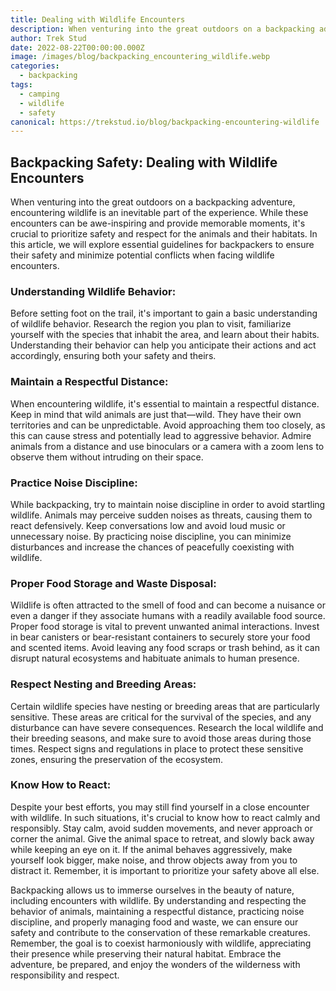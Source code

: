 ```yaml
---
title: Dealing with Wildlife Encounters
description: When venturing into the great outdoors on a backpacking adventure, encountering wildlife is an inevitable part of the experience.
author: Trek Stud
date: 2022-08-22T00:00:00.000Z
image: /images/blog/backpacking_encountering_wildlife.webp
categories:
  - backpacking
tags:
  - camping
  - wildlife
  - safety
canonical: https://trekstud.io/blog/backpacking-encountering-wildlife
---
```


## Backpacking Safety: Dealing with Wildlife Encounters

When venturing into the great outdoors on a backpacking adventure, encountering wildlife is an inevitable part of the experience. While these encounters can be awe-inspiring and provide memorable moments, it's crucial to prioritize safety and respect for the animals and their habitats. In this article, we will explore essential guidelines for backpackers to ensure their safety and minimize potential conflicts when facing wildlife encounters.

### Understanding Wildlife Behavior:
Before setting foot on the trail, it's important to gain a basic understanding of wildlife behavior. Research the region you plan to visit, familiarize yourself with the species that inhabit the area, and learn about their habits. Understanding their behavior can help you anticipate their actions and act accordingly, ensuring both your safety and theirs.

### Maintain a Respectful Distance:
When encountering wildlife, it's essential to maintain a respectful distance. Keep in mind that wild animals are just that—wild. They have their own territories and can be unpredictable. Avoid approaching them too closely, as this can cause stress and potentially lead to aggressive behavior. Admire animals from a distance and use binoculars or a camera with a zoom lens to observe them without intruding on their space.

### Practice Noise Discipline:
While backpacking, try to maintain noise discipline in order to avoid startling wildlife. Animals may perceive sudden noises as threats, causing them to react defensively. Keep conversations low and avoid loud music or unnecessary noise. By practicing noise discipline, you can minimize disturbances and increase the chances of peacefully coexisting with wildlife.

### Proper Food Storage and Waste Disposal:
Wildlife is often attracted to the smell of food and can become a nuisance or even a danger if they associate humans with a readily available food source. Proper food storage is vital to prevent unwanted animal interactions. Invest in bear canisters or bear-resistant containers to securely store your food and scented items. Avoid leaving any food scraps or trash behind, as it can disrupt natural ecosystems and habituate animals to human presence.

### Respect Nesting and Breeding Areas:
Certain wildlife species have nesting or breeding areas that are particularly sensitive. These areas are critical for the survival of the species, and any disturbance can have severe consequences. Research the local wildlife and their breeding seasons, and make sure to avoid those areas during those times. Respect signs and regulations in place to protect these sensitive zones, ensuring the preservation of the ecosystem.

### Know How to React:
Despite your best efforts, you may still find yourself in a close encounter with wildlife. In such situations, it's crucial to know how to react calmly and responsibly. Stay calm, avoid sudden movements, and never approach or corner the animal. Give the animal space to retreat, and slowly back away while keeping an eye on it. If the animal behaves aggressively, make yourself look bigger, make noise, and throw objects away from you to distract it. Remember, it is important to prioritize your safety above all else.

Backpacking allows us to immerse ourselves in the beauty of nature, including encounters with wildlife. By understanding and respecting the behavior of animals, maintaining a respectful distance, practicing noise discipline, and properly managing food and waste, we can ensure our safety and contribute to the conservation of these remarkable creatures. Remember, the goal is to coexist harmoniously with wildlife, appreciating their presence while preserving their natural habitat. Embrace the adventure, be prepared, and enjoy the wonders of the wilderness with responsibility and respect.